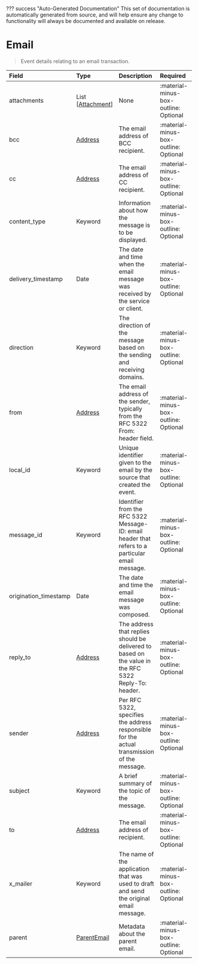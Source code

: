 ??? success "Auto-Generated Documentation"
    This set of documentation is automatically generated from source, and will help ensure any change to functionality will always be documented and available on release.

# Email

> Event details relating to an email transaction.

| Field | Type | Description | Required | Default |
| :--- | :--- | :--- | :--- | :--- |
| attachments | List [[Attachment](/howler-docs/odm/class/attachment)] | None | :material-minus-box-outline: Optional | `None` |
| bcc | [Address](/howler-docs/odm/class/address) | The email address of BCC recipient. | :material-minus-box-outline: Optional | `None` |
| cc | [Address](/howler-docs/odm/class/address) | The email address of CC recipient. | :material-minus-box-outline: Optional | `None` |
| content_type | Keyword | Information about how the message is to be displayed. | :material-minus-box-outline: Optional | `None` |
| delivery_timestamp | Date | The date and time when the email message was received by the service or client. | :material-minus-box-outline: Optional | `None` |
| direction | Keyword | The direction of the message based on the sending and receiving domains. | :material-minus-box-outline: Optional | `None` |
| from | [Address](/howler-docs/odm/class/address) | The email address of the sender, typically from the RFC 5322 From: header field. | :material-minus-box-outline: Optional | `None` |
| local_id | Keyword | Unique identifier given to the email by the source that created the event. | :material-minus-box-outline: Optional | `None` |
| message_id | Keyword | Identifier from the RFC 5322 Message-ID: email header that refers to a particular email message. | :material-minus-box-outline: Optional | `None` |
| origination_timestamp | Date | The date and time the email message was composed. | :material-minus-box-outline: Optional | `None` |
| reply_to | [Address](/howler-docs/odm/class/address) | The address that replies should be delivered to based on the value in the RFC 5322 Reply-To: header. | :material-minus-box-outline: Optional | `None` |
| sender | [Address](/howler-docs/odm/class/address) | Per RFC 5322, specifies the address responsible for the actual transmission of the message. | :material-minus-box-outline: Optional | `None` |
| subject | Keyword | A brief summary of the topic of the message. | :material-minus-box-outline: Optional | `None` |
| to | [Address](/howler-docs/odm/class/address) | The email address of recipient. | :material-minus-box-outline: Optional | `None` |
| x_mailer | Keyword | The name of the application that was used to draft and send the original email message. | :material-minus-box-outline: Optional | `None` |
| parent | [ParentEmail](/howler-docs/odm/class/parentemail) | Metadata about the parent email. | :material-minus-box-outline: Optional | `None` |
